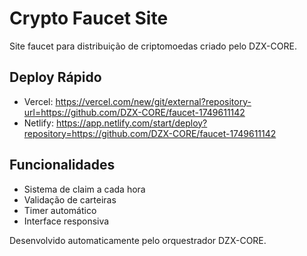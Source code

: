 # Crypto Faucet Site

Site faucet para distribuição de criptomoedas criado pelo DZX-CORE.

## Deploy Rápido
- Vercel: https://vercel.com/new/git/external?repository-url=https://github.com/DZX-CORE/faucet-1749611142
- Netlify: https://app.netlify.com/start/deploy?repository=https://github.com/DZX-CORE/faucet-1749611142

## Funcionalidades
- Sistema de claim a cada hora
- Validação de carteiras
- Timer automático
- Interface responsiva

Desenvolvido automaticamente pelo orquestrador DZX-CORE.
